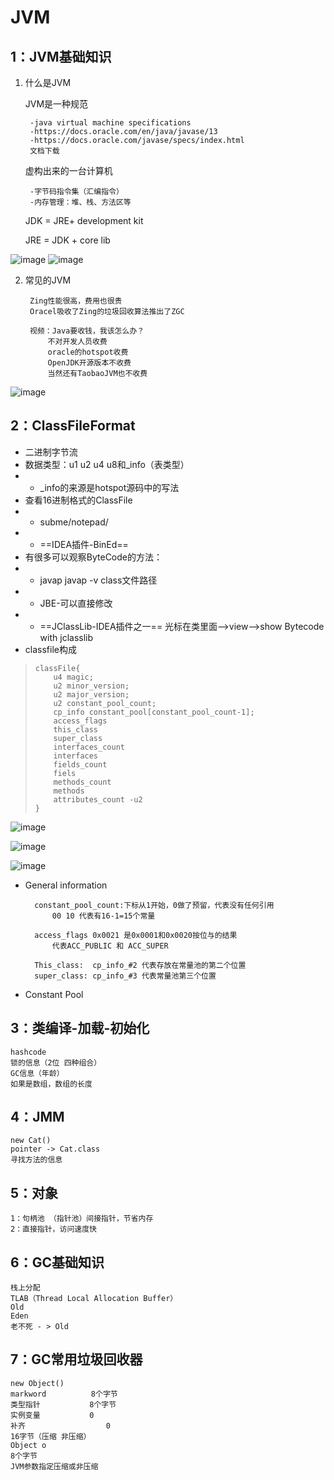 # JVM

## 1：JVM基础知识

1. 什么是JVM
    
    JVM是一种规范

        -java virtual machine specifications
        -https://docs.oracle.com/en/java/javase/13
        -https://docs.oracle.com/javase/specs/index.html
        文档下载
    
    虚构出来的一台计算机
    
        -字节码指令集（汇编指令）
        -内存管理：堆、栈、方法区等

    JDK = JRE+ development kit
    
    JRE = JDK + core lib
 
![image](https://raw.githubusercontent.com/musictaste/JVM/master/image/008.png)
![image](https://raw.githubusercontent.com/musictaste/JVM/master/image/009.png)  

2. 常见的JVM
    
        Zing性能很高，费用也很贵
        Oracel吸收了Zing的垃圾回收算法推出了ZGC

        视频：Java要收钱，我该怎么办？
            不对开发人员收费
            oracle的hotspot收费
            OpenJDK开源版本不收费
            当然还有TaobaoJVM也不收费
        
    
![image](https://raw.githubusercontent.com/musictaste/JVM/master/image/010.png)  

## 2：ClassFileFormat

- 二进制字节流
- 数据类型：u1 u2 u4 u8和_info（表类型）
- - _info的来源是hotspot源码中的写法
- 查看16进制格式的ClassFile
- - subme/notepad/
- - ==IDEA插件-BinEd==
- 有很多可以观察ByteCode的方法：
- - javap
    javap -v class文件路径
- - JBE-可以直接修改
- - ==JClassLib-IDEA插件之一==
    光标在类里面-->view-->show Bytecode with jclasslib
- classfile构成
>     classFile{
>         u4 magic;
>         u2 minor_version;
>         u2 major_version;
>         u2 constant_pool_count;
>         cp_info constant_pool[constant_pool_count-1];
>         access_flags
>         this_class
>         super_class
>         interfaces_count
>         interfaces
>         fields_count
>         fiels
>         methods_count
>         methods
>         attributes_count -u2
>     }


![image](https://raw.githubusercontent.com/musictaste/JVM/master/image/011.png) 

![image](https://raw.githubusercontent.com/musictaste/JVM/master/image/%E9%A9%AC%E5%A3%AB%E5%85%B5%E6%95%99%E8%82%B2%20java1.8%E7%B1%BB%E6%96%87%E4%BB%B6%E6%A0%BC%E5%BC%8F%E7%AC%AC%E4%B8%80%E7%89%88.png) 

![image](https://raw.githubusercontent.com/musictaste/JVM/master/image/013.png)  


- General information

        constant_pool_count:下标从1开始，0做了预留，代表没有任何引用
            00 10 代表有16-1=15个常量
            
        access_flags 0x0021 是0x0001和0x0020按位与的结果
            代表ACC_PUBLIC 和 ACC_SUPER
        
        This_class:  cp_info_#2 代表存放在常量池的第二个位置
        super_class: cp_info_#3 代表常量池第三个位置

- Constant Pool


## 3：类编译-加载-初始化

    hashcode
    锁的信息（2位 四种组合）
    GC信息（年龄）
    如果是数组，数组的长度

## 4：JMM

    new Cat()
    pointer -> Cat.class
    寻找方法的信息

## 5：对象

    1：句柄池 （指针池）间接指针，节省内存
    2：直接指针，访问速度快

## 6：GC基础知识

    栈上分配
    TLAB（Thread Local Allocation Buffer）
    Old
    Eden
    老不死 - > Old

## 7：GC常用垃圾回收器

    new Object()
    markword          8个字节
    类型指针           8个字节
    实例变量           0
    补齐                  0		
    16字节（压缩 非压缩）
    Object o
    8个字节 
    JVM参数指定压缩或非压缩

